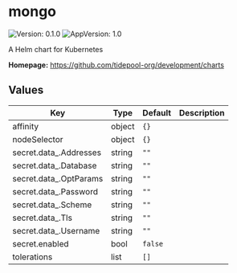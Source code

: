 # mongo

![Version: 0.1.0](https://img.shields.io/badge/Version-0.1.0-informational?style=flat-square) ![AppVersion: 1.0](https://img.shields.io/badge/AppVersion-1.0-informational?style=flat-square)

A Helm chart for Kubernetes

**Homepage:** <https://github.com/tidepool-org/development/charts>

## Values

| Key | Type | Default | Description |
|-----|------|---------|-------------|
| affinity | object | `{}` |  |
| nodeSelector | object | `{}` |  |
| secret.data_.Addresses | string | `""` |  |
| secret.data_.Database | string | `""` |  |
| secret.data_.OptParams | string | `""` |  |
| secret.data_.Password | string | `""` |  |
| secret.data_.Scheme | string | `""` |  |
| secret.data_.Tls | string | `""` |  |
| secret.data_.Username | string | `""` |  |
| secret.enabled | bool | `false` |  |
| tolerations | list | `[]` |  |
